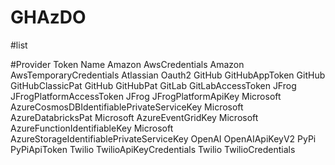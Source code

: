 # GHAzDO
#list

#Provider	Token Name
Amazon	AwsCredentials
Amazon	AwsTemporaryCredentials
Atlassian	Oauth2
GitHub	GitHubAppToken
GitHub	GitHubClassicPat
GitHub	GitHubPat
GitLab	GitLabAccessToken
JFrog	JFrogPlatformAccessToken
JFrog	JFrogPlatformApiKey
Microsoft	AzureCosmosDBIdentifiablePrivateServiceKey
Microsoft	AzureDatabricksPat
Microsoft	AzureEventGridKey
Microsoft	AzureFunctionIdentifiableKey
Microsoft	AzureStorageIdentifiablePrivateServiceKey
OpenAI	OpenAIApiKeyV2
PyPi	PyPiApiToken
Twilio	TwilioApiKeyCredentials
Twilio	TwilioCredentials
